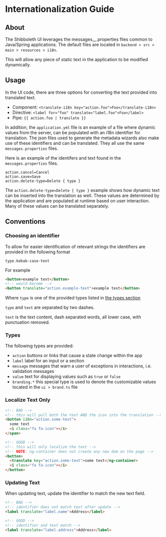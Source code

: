 # Internationalization Guide

## About

The Shibboleth UI leverages the messages_*_*.properties files common to Java/Spring applications. The default files are located in `backend > src > main > resources > i18n`.

This will allow any piece of static text in the application to be modified dynamically.

## Usage

In the UI code, there are three options for converting the text provided into translated text.

* Component: `<translate-i18n key="action.foo">Foo</translate-i18n>`
* Directive: `<label for="foo" translate="label.foo">Foo</label>`
* Pipe: `{{ action.foo | translate }}`

In addition, the `application.yml` file is an example of a file where dynamic values from the server, can be populated with an i18n identifier for translation. The json files used to generate the metadata wizards also make use of these identifiers and can be translated. They all use the same `messages.properties` files.

Here is an example of the identifers and text found in the `messages.properties` files.

```
action.cancel=Cancel
action.save=Save
action.delete-type=Delete { type }
```

The `action.delete-type=Delete { type }` example shows how dynamic text can be inserted into the translation as well. These values are determined by the application and are populated at runtime based on user interaction. Many of these values can be translated separately.

## Conventions

### Choosing an identifier

To allow for easier identification of relevant strings the identifiers are
provided in the following format

```
type.kebab-case-text
```

For example

```html
<button>example text</button>
<!-- would become -->
<button translate="action.example-text">example text</button>
```

Where `type` is one of the provided types listed in [the types section](#types)

`type` and `text` are separated by two dashes.

`text` is the text content, dash separated words, all lower case, with
punctuation removed.

### Types

The following types are provided:

* `action` buttons or links that cause a state change within the app
* `label` label for an input or a section
* `message` messages that warn a user of exceptions in interactions, i.e.
  validation messages
* `value` text for displaying values such as `true` or `false`
* `branding.*` this special type is used to denote the customizable values located in the `ui > brand.ts` file

### Localize Text Only

```html
<!-- BAD -->
<!-- this will pull both the text AND the icon into the translation -->
<button i18n="action.some-text">
  some text
  <i class="fa fa-icon"></i>
</span>

<!-- GOOD -->
<!-- this will only localize the text -->
<!-- NOTE: ng-container does not create any new dom on the page -->
<button>
  <translate key="action.some-text">some text</ng-container>
  <i class="fa fa-icon"></i>
</button>
```

### Updating Text

When updating text, update the identifier to match the new text field.

```html
<!-- BAD -->
<!-- identifier does not match text after update -->
<label translate="label.name">Address</label>

<!-- GOOD -->
<!-- identifier and text match -->
<label translate="label.address">Address</label>
```
